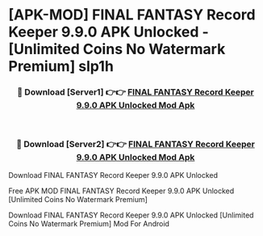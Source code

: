 # [APK-MOD] FINAL FANTASY Record Keeper 9.9.0 APK Unlocked - [Unlimited Coins No Watermark Premium] slp1h



<div align="center">
<h3>🔴 Download [Server1] 👉👉 <a href="https://momento.my/?title=FINAL_FANTASY_Record_Keeper_9.9.0_APK_Unlocked">FINAL FANTASY Record Keeper 9.9.0 APK Unlocked Mod Apk</a></h3><br>

<h3>🔴 Download [Server2] 👉👉 <a href="https://momento.my/?title=FINAL_FANTASY_Record_Keeper_9.9.0_APK_Unlocked">FINAL FANTASY Record Keeper 9.9.0 APK Unlocked Mod Apk</a></h3>
</div>



Download FINAL FANTASY Record Keeper 9.9.0 APK Unlocked 

Free APK MOD FINAL FANTASY Record Keeper 9.9.0 APK Unlocked [Unlimited Coins No Watermark Premium]

Download FINAL FANTASY Record Keeper 9.9.0 APK Unlocked [Unlimited Coins No Watermark Premium] Mod For Android
